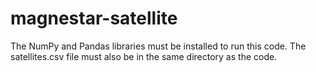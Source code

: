 # magnestar-satellite

The NumPy and Pandas libraries must be installed to run this code. The satellites.csv file must also be in the same directory as the code.